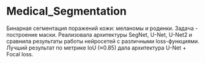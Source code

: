 # Medical_Segmentation

Бинарная сегментация поражений кожи: меланомы и родинки. Задача - построение маски.
Реализовала архитектуры SegNet, U-Net, U-Net2 и сравнила результаты работы нейросетей с различными loss-функциями. Лучший результат по метрике IoU (≈0.85) дала архитектура U-Net + Focal loss.
